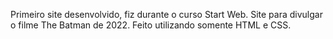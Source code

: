 Primeiro site desenvolvido, fiz durante o curso Start Web.
Site para divulgar o filme The Batman de 2022.
Feito utilizando somente HTML e CSS.
